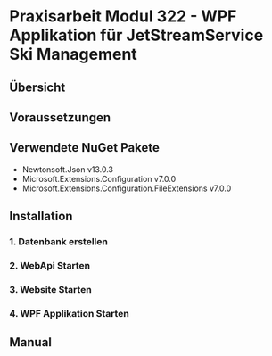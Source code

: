 # Praxisarbeit Modul 322 - WPF Applikation für JetStreamService Ski Management

## Übersicht

## Voraussetzungen

## Verwendete NuGet Pakete

- Newtonsoft.Json v13.0.3
- Microsoft.Extensions.Configuration v7.0.0
- Microsoft.Extensions.Configuration.FileExtensions v7.0.0


## Installation

### 1. Datenbank erstellen

### 2. WebApi Starten

### 3. Website Starten

### 4. WPF Applikation Starten

## Manual
